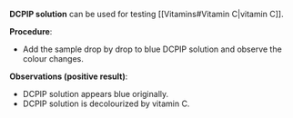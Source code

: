 **DCPIP solution** can be used for testing [[Vitamins#Vitamin C|vitamin C]].

**Procedure**:
- Add the sample drop by drop to blue DCPIP solution and observe the colour changes.

**Observations (positive result)**:
- DCPIP solution <span class="hi-green">appears blue originally</span>.
- DCPIP solution is <span class="hi-green">decolourized by vitamin C</span>.
